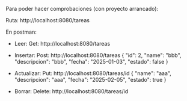 Para poder hacer comprobaciones (con proyecto arrancado):

Ruta: http://localhost:8080/tareas

En postman:
- Leer: Get: http://localhost:8080/tareas

- Insertar: Post: http://localhost:8080/tareas
  {
      "id": 2,
      "name": "bbb",
      "descripcion": "bbb",
      "fecha": "2025-01-03",
      "estado": false
  }

- Actualizar: Put: http://localhost:8080/tareas/id
  {
      "name": "aaa",
      "descripcion": "aaa",
      "fecha": "2025-02-05",
      "estado": true
  }

- Borrar: Delete: http://localhost:8080/tareas/id